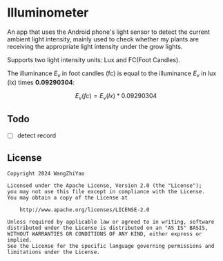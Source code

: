 # Illuminometer

An app that uses the Android phone's light sensor to detect the current ambient light intensity,
mainly used to check whether my plants are receiving the appropriate light intensity under the grow
lights.

Supports two light intensity units: Lux and FC(Foot Candles).

The illuminance $E_v$ in foot candles (fc) is equal to the illuminance $E_v$ in lux (lx) times **0.09290304**:

$$
E_v(fc) = E_v(lx) * 0.09290304
$$

## Todo

- [ ] detect record

## License

    Copyright 2024 WangZhiYao
    
    Licensed under the Apache License, Version 2.0 (the "License");
    you may not use this file except in compliance with the License.
    You may obtain a copy of the License at
    
        http://www.apache.org/licenses/LICENSE-2.0
    
    Unless required by applicable law or agreed to in writing, software
    distributed under the License is distributed on an "AS IS" BASIS,
    WITHOUT WARRANTIES OR CONDITIONS OF ANY KIND, either express or implied.
    See the License for the specific language governing permissions and
    limitations under the License.
